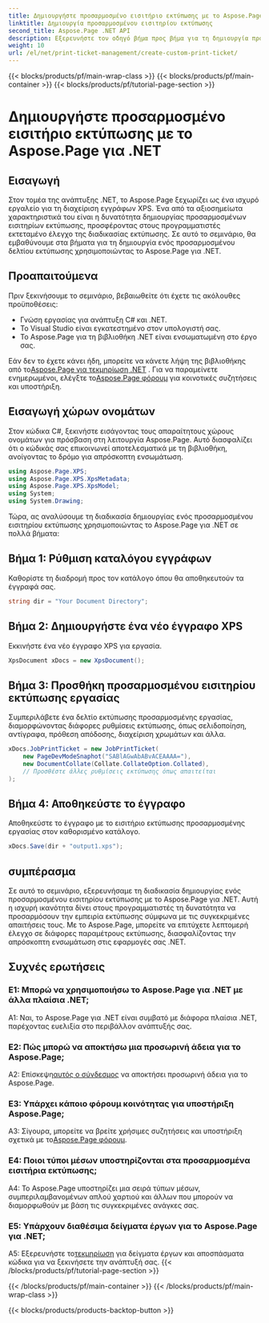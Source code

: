 ```yaml
---
title: Δημιουργήστε προσαρμοσμένο εισιτήριο εκτύπωσης με το Aspose.Page για .NET
linktitle: Δημιουργία προσαρμοσμένου εισιτηρίου εκτύπωσης
second_title: Aspose.Page .NET API
description: Εξερευνήστε τον οδηγό βήμα προς βήμα για τη δημιουργία προσαρμοσμένων εισιτηρίων εκτύπωσης χρησιμοποιώντας το Aspose.Page για .NET. Προσαρμόστε την εμπειρία εκτύπωσης με λεπτόκοκκο έλεγχο.
weight: 10
url: /el/net/print-ticket-management/create-custom-print-ticket/
---
```


{{< blocks/products/pf/main-wrap-class >}}
{{< blocks/products/pf/main-container >}}
{{< blocks/products/pf/tutorial-page-section >}}

# Δημιουργήστε προσαρμοσμένο εισιτήριο εκτύπωσης με το Aspose.Page για .NET

## Εισαγωγή

Στον τομέα της ανάπτυξης .NET, το Aspose.Page ξεχωρίζει ως ένα ισχυρό εργαλείο για τη διαχείριση εγγράφων XPS. Ένα από τα αξιοσημείωτα χαρακτηριστικά του είναι η δυνατότητα δημιουργίας προσαρμοσμένων εισιτηρίων εκτύπωσης, προσφέροντας στους προγραμματιστές εκτεταμένο έλεγχο της διαδικασίας εκτύπωσης. Σε αυτό το σεμινάριο, θα εμβαθύνουμε στα βήματα για τη δημιουργία ενός προσαρμοσμένου δελτίου εκτύπωσης χρησιμοποιώντας το Aspose.Page για .NET.

## Προαπαιτούμενα

Πριν ξεκινήσουμε το σεμινάριο, βεβαιωθείτε ότι έχετε τις ακόλουθες προϋποθέσεις:

- Γνώση εργασίας για ανάπτυξη C# και .NET.
- Το Visual Studio είναι εγκατεστημένο στον υπολογιστή σας.
- Το Aspose.Page για τη βιβλιοθήκη .NET είναι ενσωματωμένη στο έργο σας.

 Εάν δεν το έχετε κάνει ήδη, μπορείτε να κάνετε λήψη της βιβλιοθήκης από το[Aspose.Page για τεκμηρίωση .NET](https://reference.aspose.com/page/net/) . Για να παραμείνετε ενημερωμένοι, ελέγξτε το[Aspose.Page φόρουμ](https://forum.aspose.com/c/page/39) για κοινοτικές συζητήσεις και υποστήριξη.

## Εισαγωγή χώρων ονομάτων

Στον κώδικα C#, ξεκινήστε εισάγοντας τους απαραίτητους χώρους ονομάτων για πρόσβαση στη λειτουργία Aspose.Page. Αυτό διασφαλίζει ότι ο κώδικάς σας επικοινωνεί αποτελεσματικά με τη βιβλιοθήκη, ανοίγοντας το δρόμο για απρόσκοπτη ενσωμάτωση.

```csharp
using Aspose.Page.XPS;
using Aspose.Page.XPS.XpsMetadata;
using Aspose.Page.XPS.XpsModel;
using System;
using System.Drawing;
```

Τώρα, ας αναλύσουμε τη διαδικασία δημιουργίας ενός προσαρμοσμένου εισιτηρίου εκτύπωσης χρησιμοποιώντας το Aspose.Page για .NET σε πολλά βήματα:

## Βήμα 1: Ρύθμιση καταλόγου εγγράφων

Καθορίστε τη διαδρομή προς τον κατάλογο όπου θα αποθηκευτούν τα έγγραφά σας.

```csharp
string dir = "Your Document Directory";
```

## Βήμα 2: Δημιουργήστε ένα νέο έγγραφο XPS

Εκκινήστε ένα νέο έγγραφο XPS για εργασία.

```csharp
XpsDocument xDocs = new XpsDocument();
```

## Βήμα 3: Προσθήκη προσαρμοσμένου εισιτηρίου εκτύπωσης εργασίας

Συμπεριλάβετε ένα δελτίο εκτύπωσης προσαρμοσμένης εργασίας, διαμορφώνοντας διάφορες ρυθμίσεις εκτύπωσης, όπως σελιδοποίηση, αντίγραφα, πρόθεση απόδοσης, διαχείριση χρωμάτων και άλλα.

```csharp
xDocs.JobPrintTicket = new JobPrintTicket(
    new PageDevModeSnaphot("SABlAGwAbABvACEAAAA="),
    new DocumentCollate(Collate.CollateOption.Collated),
    // Προσθέστε άλλες ρυθμίσεις εκτύπωσης όπως απαιτείται
);
```

## Βήμα 4: Αποθηκεύστε το έγγραφο

Αποθηκεύστε το έγγραφο με το εισιτήριο εκτύπωσης προσαρμοσμένης εργασίας στον καθορισμένο κατάλογο.

```csharp
xDocs.Save(dir + "output1.xps");
```

## συμπέρασμα

Σε αυτό το σεμινάριο, εξερευνήσαμε τη διαδικασία δημιουργίας ενός προσαρμοσμένου εισιτηρίου εκτύπωσης με το Aspose.Page για .NET. Αυτή η ισχυρή ικανότητα δίνει στους προγραμματιστές τη δυνατότητα να προσαρμόσουν την εμπειρία εκτύπωσης σύμφωνα με τις συγκεκριμένες απαιτήσεις τους. Με το Aspose.Page, μπορείτε να επιτύχετε λεπτομερή έλεγχο σε διάφορες παραμέτρους εκτύπωσης, διασφαλίζοντας την απρόσκοπτη ενσωμάτωση στις εφαρμογές σας .NET.

## Συχνές ερωτήσεις

### Ε1: Μπορώ να χρησιμοποιήσω το Aspose.Page για .NET με άλλα πλαίσια .NET;

A1: Ναι, το Aspose.Page για .NET είναι συμβατό με διάφορα πλαίσια .NET, παρέχοντας ευελιξία στο περιβάλλον ανάπτυξής σας.

### Ε2: Πώς μπορώ να αποκτήσω μια προσωρινή άδεια για το Aspose.Page;

 Α2: Επίσκεψη[αυτός ο σύνδεσμος](https://purchase.aspose.com/temporary-license/) να αποκτήσει προσωρινή άδεια για το Aspose.Page.

### Ε3: Υπάρχει κάποιο φόρουμ κοινότητας για υποστήριξη Aspose.Page;

 A3: Σίγουρα, μπορείτε να βρείτε χρήσιμες συζητήσεις και υποστήριξη σχετικά με το[Aspose.Page φόρουμ](https://forum.aspose.com/c/page/39).

### Ε4: Ποιοι τύποι μέσων υποστηρίζονται στα προσαρμοσμένα εισιτήρια εκτύπωσης;

A4: Το Aspose.Page υποστηρίζει μια σειρά τύπων μέσων, συμπεριλαμβανομένων απλού χαρτιού και άλλων που μπορούν να διαμορφωθούν με βάση τις συγκεκριμένες ανάγκες σας.

### Ε5: Υπάρχουν διαθέσιμα δείγματα έργων για το Aspose.Page για .NET;

 A5: Εξερευνήστε το[τεκμηρίωση](https://reference.aspose.com/page/net/) για δείγματα έργων και αποσπάσματα κώδικα για να ξεκινήσετε την ανάπτυξή σας.
{{< /blocks/products/pf/tutorial-page-section >}}

{{< /blocks/products/pf/main-container >}}
{{< /blocks/products/pf/main-wrap-class >}}

{{< blocks/products/products-backtop-button >}}
